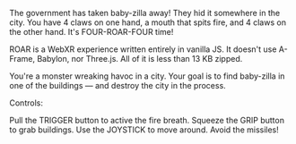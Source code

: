 The government has taken baby-zilla away! They hid it somewhere in the city. You have 4 claws on one hand, a mouth that spits fire, and 4 claws on the other hand. It's FOUR-ROAR-FOUR time!

ROAR is a WebXR experience written entirely in vanilla JS. It doesn't use A-Frame, Babylon, nor Three.js. All of it is less than 13 KB zipped.

You're a monster wreaking havoc in a city. Your goal is to find baby-zilla in one of the buildings — and destroy the city in the process.

Controls:

Pull the TRIGGER button to active the fire breath.
Squeeze the GRIP button to grab buildings.
Use the JOYSTICK to move around.
Avoid the missiles!